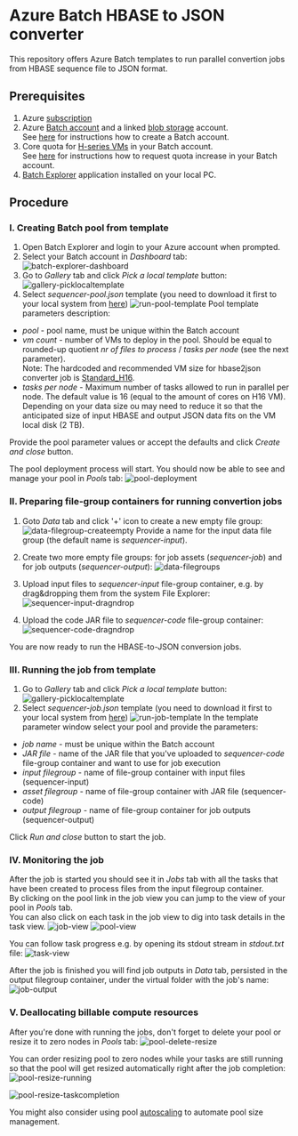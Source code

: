 # Azure Batch HBASE to JSON converter
This repository offers Azure Batch templates to run parallel convertion jobs from HBASE sequence file to JSON format. 

## Prerequisites
1. Azure [subscription](https://azure.microsoft.com/en-us/) 
2. Azure [Batch account](https://azure.microsoft.com/en-us/services/batch/) and a linked [blob storage](https://azure.microsoft.com/en-us/services/storage/blobs/) account.  
 See [here](https://docs.microsoft.com/en-us/azure/batch/batch-account-create-portal) for instructions how to create a Batch account.
3. Core quota for [H-series VMs](https://docs.microsoft.com/en-us/azure/virtual-machines/h-series) in your Batch account.  
 See [here](https://docs.microsoft.com/en-us/azure/batch/batch-quota-limit#increase-a-quota) for instructions how to request quota increase in your Batch account.  
4. [Batch Explorer](https://azure.github.io/BatchExplorer/) application installed on your local PC.

## Procedure

### I. Creating Batch pool from template
1. Open Batch Explorer and login to your Azure account when prompted.
2. Select your Batch account in *Dashboard* tab:
![batch-explorer-dashboard](screenshots/batch-explorer-dashboard.png)
3. Go to *Gallery* tab and click *Pick a local template* button:
![gallery-picklocaltemplate](screenshots/gallery-picklocaltemplate.png)
4. Select *sequencer-pool.json* template (you need to download it first to your local system from [here](https://github.com/tojozefi/azurebatch-hbase2json/raw/master/sequencer-pool.json))
![run-pool-template](screenshots/run-pool-template.png)
Pool template parameters description:
 - *pool* - pool name, must be unique within the Batch account
 - *vm count* - number of VMs to deploy in the pool. Should be equal to rounded-up quotient *nr of files to process* / *tasks per node* (see the next parameter).  
 Note: The hardcoded and recommended VM size for hbase2json converter job is [Standard_H16](https://docs.microsoft.com/en-us/azure/virtual-machines/h-series).
 - *tasks per node* - Maximum number of tasks allowed to run in parallel per node. The default value is 16 (equal to the amount of cores on H16 VM). Depending on your data size ou may need to reduce it so that the anticipated size of input HBASE and output JSON data fits on the VM local disk (2 TB).
 
Provide the pool parameter values or accept the defaults and click *Create and close* button.

The pool deployment process will start. You should now be able to see and manage your pool in *Pools* tab: 
![pool-deployment](screenshots/pool-deployment.png)

### II. Preparing file-group containers for running convertion jobs
1. Goto *Data* tab and click '+' icon to create a new empty file group:
![data-filegroup-createempty](screenshots/data-filegroup-createempty.png)
Provide a name for the input data file group (the default name is *sequencer-input*).

2. Create two more empty file groups: for job assets (*sequencer-job*) and for job outputs (*sequencer-output*):
![data-filegroups](screenshots/data-filegroups.png)

3. Upload input files to *sequencer-input* file-group container, e.g. by drag&dropping them from the system File Explorer:
![sequencer-input-dragndrop](screenshots/sequencer-input-dragndrop.png)
 
4. Upload the code JAR file to *sequencer-code* file-group container:
![sequencer-code-dragndrop](screenshots/sequencer-code-dragndrop.png)

You are now ready to run the HBASE-to-JSON conversion jobs. 


### III. Running the job from template  
1. Go to *Gallery* tab and click *Pick a local template* button:
![gallery-picklocaltemplate](screenshots/gallery-picklocaltemplate.png)
4. Select *sequencer-job.json* template (you need to download it first to your local system from [here](https://github.com/tojozefi/azurebatch-hbase2json/raw/master/sequencer-job.json))
![run-job-template](screenshots/run-job-template.png)
In the template parameter window select your pool and provide the parameters:
 - *job name* - must be unique within the Batch account
 - *JAR file* - name of the JAR file that you've uploaded to *sequencer-code* file-group container and want to use for job execution
 - *input filegroup* - name of file-group container with input files (sequencer-input)  
 - *asset filegroup* - name of file-group container with JAR file (sequencer-code)
 - *output filegroup* - name of file-group container for job outputs (sequencer-output)

 Click *Run and close* button to start the job.

### IV. Monitoring the job
After the job is started you should see it in *Jobs* tab with all the tasks that have been created to process files from the input filegroup container.  
By clicking on the pool link in the job view you can jump to the view of your pool in *Pools* tab.  
You can also click on each task in the job view to dig into task details in the task view.
![job-view](screenshots/job-view.png)
![pool-view](screenshots/pool-view.png)
 
You can follow task progress e.g. by opening its stdout stream in *stdout.txt* file:
![task-view](screenshots/task-view.png)

After the job is finished you will find job outputs in *Data* tab, persisted in the output filegroup container, under the virtual folder with the job's name:
![job-output](screenshots/job-output.png)

### V. Deallocating billable compute resources
After you're done with running the jobs, don't forget to delete your pool or resize it to zero nodes in *Pools* tab:
![pool-delete-resize](screenshots/pool-delete-resize.png)

You can order resizing pool to zero nodes while your tasks are still running so that the pool will get resized automatically right after the job completion:
![pool-resize-running](screenshots/pool-resize-running.png)

![pool-resize-taskcompletion](screenshots/pool-resize-taskcompletion.png)

You might also consider using pool [autoscaling](https://docs.microsoft.com/en-us/azure/batch/batch-automatic-scaling) to automate pool size management.
